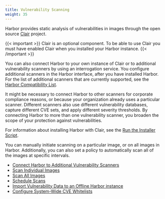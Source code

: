```yaml
---
title: Vulnerability Scanning
weight: 35
---
```


Harbor provides static analysis of vulnerabilities in images through the open source [Clair](https://github.com/coreos/clair) project. 

{{< important >}}
Clair is an optional component. To be able to use Clair you must have enabled Clair when you installed your Harbor instance.
{{< /important >}}

You can also connect Harbor to your own instance of Clair or to additional vulnerability scanners by using an interrogation service. You configure additional scanners in the Harbor interface, after you have installed Harbor. For the list of additional scanners that are currently supported, see the [Harbor Compatibility List](../../install-config/harbor-compatibility-list.md#scanner-adapters).

It might be necessary to connect Harbor to other scanners for corporate compliance reasons, or because your organization already uses a particular scanner. Different scanners also use different vulnerability databases, capture different CVE sets, and apply different severity thresholds. By connecting Harbor to more than one vulnerability scanner, you broaden the scope of your protection against vulnerabilities.

For information about installing Harbor with Clair, see the [Run the Installer Script](../../install-config/run-installer-script.md).

You can manually initiate scanning on a particular image, or on all images in Harbor. Additionally, you can also set a policy to automatically scan all of the images at specific intervals.

- [Connect Harbor to Additional Vulnerability Scanners](pluggable-scanners.md)
- [Scan Individual Images](scan-individual-image.md)
- [Scan All Images](scan-all-images.md)
- [Schedule Scans](schedule-scans.md)
- [Import Vulnerability Data to an Offline Harbor instance](import-vulnerability-data.md)
- [Configure System-Wide CVE Whitelists](configure-system-whitelist.md)
